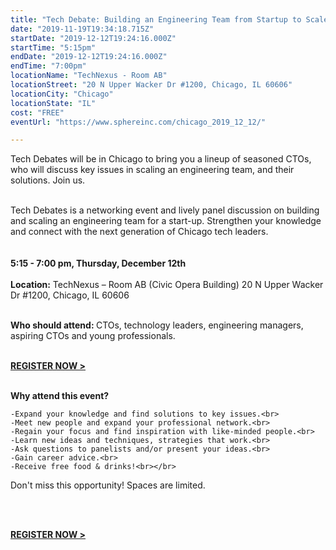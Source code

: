 ```yaml
---
title: "Tech Debate: Building an Engineering Team from Startup to Scale"
date: "2019-11-19T19:34:18.715Z"
startDate: "2019-12-12T19:24:16.000Z"
startTime: "5:15pm"
endDate: "2019-12-12T19:24:16.000Z"
endTime: "7:00pm"
locationName: "TechNexus - Room AB"
locationStreet: "20 N Upper Wacker Dr #1200, Chicago, IL 60606"
locationCity: "Chicago"
locationState: "IL"
cost: "FREE"
eventUrl: "https://www.sphereinc.com/chicago_2019_12_12/"

---
```


Tech Debates will be in Chicago to bring you a lineup of seasoned CTOs, who will discuss key issues in scaling an engineering team, and their solutions. Join us.<br></br>

Tech Debates is a networking event and lively panel discussion on building and scaling an engineering team for a start-up. Strengthen your knowledge and connect with the next generation of Chicago tech leaders.<br></br>
<br>
<b>5:15 - 7:00 pm, Thursday, December 12th
<br></br>
Location:</b>
TechNexus – Room AB (Civic Opera Building) 20 N Upper Wacker Dr #1200, Chicago, IL 60606<br></br>

<b>Who should attend: </b>CTOs, technology leaders, engineering managers, aspiring CTOs and young professionals.<br></br>

<b><a href="https://www.sphereinc.com/chicago_2019_12_12/">REGISTER NOW ></b></a>
<br></br>

<b>Why attend this event?</b><br>

    -Expand your knowledge and find solutions to key issues.<br>
    -Meet new people and expand your professional network.<br>
    -Regain your focus and find inspiration with like-minded people.<br>
    -Learn new ideas and techniques, strategies that work.<br>
    -Ask questions to panelists and/or present your ideas.<br>
    -Gain career advice.<br>
    -Receive free food & drinks!<br></br>


Don't miss this opportunity!  Spaces are limited.<br></br>

<br>

<b><a href="https://www.sphereinc.com/chicago_2019_12_12/">REGISTER NOW ></b></a><br></br>

